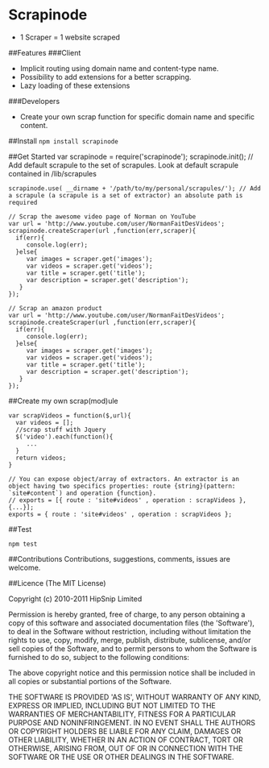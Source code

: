 # Scrapinode 
   - 1 Scraper = 1 website scraped

##Features
###Client
   - Implicit routing using domain name and content-type name.
   - Possibility to add extensions for a better scrapping.
   - Lazy loading of these extensions
   
###Developers
   - Create your own scrap function for specific domain name and specific content.
   
##Install
    `npm install scrapinode`
    
##Get Started
    var scrapinode = require('scrapinode');
    scrapinode.init(); // Add default scrapule to the set of scrapules. Look at default scrapule contained in /lib/scrapules
    
    scrapinode.use( __dirname + '/path/to/my/personal/scrapules/'); // Add a scrapule (a scrapule is a set of extractor) an absolute path is required
    
    // Scrap the awesome video page of Norman on YouTube
    var url = 'http://www.youtube.com/user/NormanFaitDesVideos';
    scrapinode.createScraper(url ,function(err,scraper){
      if(err){ 
         console.log(err);
      }else{
         var images = scraper.get('images');
         var videos = scraper.get('videos');
         var title = scraper.get('title');
         var description = scraper.get('description');
       }
    });
    
    // Scrap an amazon product
    var url = 'http://www.youtube.com/user/NormanFaitDesVideos';
    scrapinode.createScraper(url ,function(err,scraper){
      if(err){ 
         console.log(err);
      }else{
         var images = scraper.get('images');
         var videos = scraper.get('videos');
         var title = scraper.get('title');
         var description = scraper.get('description');
       }
    });
    
##Create my own scrap(mod)ule

    var scrapVideos = function($,url){
      var videos = [];
      //scrap stuff with Jquery
      $('video').each(function(){
         ...
      }
      return videos;
    }
   
    // You can expose object/array of extractors. An extractor is an object having two specifics properties: route {string}(pattern: `site#content`) and operation {function}. 
    // exports = [{ route : 'site#videos' , operation : scrapVideos }, {...}];
    exports = { route : 'site#videos' , operation : scrapVideos };

##Test

`npm test`

##Contributions
Contributions, suggestions, comments, issues are welcome.

##Licence
(The MIT License)

Copyright (c) 2010-2011 HipSnip Limited

Permission is hereby granted, free of charge, to any person obtaining a copy of this software and associated documentation files (the 'Software'), to deal in the Software without restriction, including without limitation the rights to use, copy, modify, merge, publish, distribute, sublicense, and/or sell copies of the Software, and to permit persons to whom the Software is furnished to do so, subject to the following conditions:

The above copyright notice and this permission notice shall be included in all copies or substantial portions of the Software.

THE SOFTWARE IS PROVIDED 'AS IS', WITHOUT WARRANTY OF ANY KIND, EXPRESS OR IMPLIED, INCLUDING BUT NOT LIMITED TO THE WARRANTIES OF MERCHANTABILITY, FITNESS FOR A PARTICULAR PURPOSE AND NONINFRINGEMENT. IN NO EVENT SHALL THE AUTHORS OR COPYRIGHT HOLDERS BE LIABLE FOR ANY CLAIM, DAMAGES OR OTHER LIABILITY, WHETHER IN AN ACTION OF CONTRACT, TORT OR OTHERWISE, ARISING FROM, OUT OF OR IN CONNECTION WITH THE SOFTWARE OR THE USE OR OTHER DEALINGS IN THE SOFTWARE.
